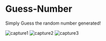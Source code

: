 # Guess-Number
Simply Guess the random number generated!

![capture1](https://user-images.githubusercontent.com/43552295/48228558-8d1aa500-e3cb-11e8-93ee-89b930029c70.JPG)
![capture2](https://user-images.githubusercontent.com/43552295/48228568-91df5900-e3cb-11e8-8840-6926e4ca39e7.JPG)
![capture3](https://user-images.githubusercontent.com/43552295/48228573-9441b300-e3cb-11e8-9dc5-f12933399723.JPG)
